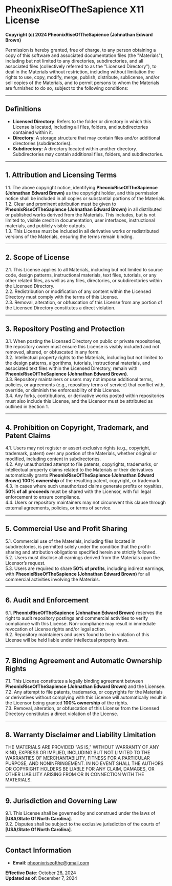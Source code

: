 # PheonixRiseOfTheSapience X11 License  

**Copyright (c) 2024 PheonixRiseOfTheSapience (Johnathan Edward Brown)**  

Permission is hereby granted, free of charge, to any person obtaining a copy of this software and associated documentation files (the "Materials"), including but not limited to any directories, subdirectories, and all associated files (collectively referred to as the "Licensed Directory"), to deal in the Materials without restriction, including without limitation the rights to use, copy, modify, merge, publish, distribute, sublicense, and/or sell copies of the Materials, and to permit persons to whom the Materials are furnished to do so, subject to the following conditions:  

---

## Definitions  
- **Licensed Directory**: Refers to the folder or directory in which this License is located, including all files, folders, and subdirectories contained within it.  
- **Directory**: A storage structure that may contain files and/or additional directories (subdirectories).  
- **Subdirectory**: A directory located within another directory. Subdirectories may contain additional files, folders, and subdirectories.  

---

## 1. Attribution and Licensing Terms  
1.1. The above copyright notice, identifying **PheonixRiseOfTheSapience (Johnathan Edward Brown)** as the copyright holder, and this permission notice shall be included in all copies or substantial portions of the Materials.  
1.2. Clear and prominent attribution must be given to **PheonixRiseOfTheSapience (Johnathan Edward Brown)** in all distributed or published works derived from the Materials. This includes, but is not limited to, visible credit in documentation, user interfaces, instructional materials, and publicly visible outputs.  
1.3. This License must be included in all derivative works or redistributed versions of the Materials, ensuring the terms remain binding.  

---

## 2. Scope of License  
2.1. This License applies to all Materials, including but not limited to source code, design patterns, instructional materials, text files, tutorials, or any other related files, as well as any files, directories, or subdirectories within the Licensed Directory.  
2.2. Redistribution or modification of any content within the Licensed Directory must comply with the terms of this License.  
2.3. Removal, alteration, or obfuscation of this License from any portion of the Licensed Directory constitutes a direct violation.  

---

## 3. Repository Posting and Protection  
3.1. When posting the Licensed Directory on public or private repositories, the repository owner must ensure this License is visibly included and not removed, altered, or obfuscated in any form.  
3.2. Intellectual property rights to the Materials, including but not limited to the design patterns, algorithms, tutorials, instructional materials, and associated text files within the Licensed Directory, remain with **PheonixRiseOfTheSapience (Johnathan Edward Brown)**.  
3.3. Repository maintainers or users may not impose additional terms, policies, or agreements (e.g., repository terms of service) that conflict with, override, or diminish the enforceability of this License.  
3.4. Any forks, contributions, or derivative works posted within repositories must also include this License, and the Licensor must be attributed as outlined in Section 1.  

---

## 4. Prohibition on Copyright, Trademark, and Patent Claims  
4.1. Users may not register or assert exclusive rights (e.g., copyright, trademark, patent) over any portion of the Materials, whether original or modified, including content in subdirectories.  
4.2. Any unauthorized attempt to file patents, copyrights, trademarks, or intellectual property claims related to the Materials or their derivatives automatically grants **PheonixRiseOfTheSapience (Johnathan Edward Brown)** **100% ownership** of the resulting patent, copyright, or trademark.  
4.3. In cases where such unauthorized claims generate profits or royalties, **50% of all proceeds** must be shared with the Licensor, with full legal enforcement to ensure compliance.  
4.4. Users or repository maintainers may not circumvent this clause through external agreements, policies, or terms of service.  

---

## 5. Commercial Use and Profit Sharing  
5.1. Commercial use of the Materials, including files located in subdirectories, is permitted solely under the condition that the profit-sharing and attribution obligations specified herein are strictly followed.  
5.2. Users must disclose all earnings derived from the Materials upon the Licensor’s request.  
5.3. Users are required to share **50% of profits**, including indirect earnings, with **PheonixRiseOfTheSapience (Johnathan Edward Brown)** for all commercial activities involving the Materials.  

---

## 6. Audit and Enforcement  
6.1. **PheonixRiseOfTheSapience (Johnathan Edward Brown)** reserves the right to audit repository postings and commercial activities to verify compliance with this License. Non-compliance may result in immediate revocation of License rights and/or legal action.  
6.2. Repository maintainers and users found to be in violation of this License will be held liable under intellectual property laws.  

---

## 7. Binding Agreement and Automatic Ownership Rights  
7.1. This License constitutes a legally binding agreement between **PheonixRiseOfTheSapience (Johnathan Edward Brown)** and the Licensee.  
7.2. Any attempt to file patents, trademarks, or copyrights for the Materials or derivatives without complying with this License will automatically result in the Licensor being granted **100% ownership** of the rights.  
7.3. Removal, alteration, or obfuscation of this License from the Licensed Directory constitutes a direct violation of the License.  

---

## 8. Warranty Disclaimer and Liability Limitation  
THE MATERIALS ARE PROVIDED "AS IS," WITHOUT WARRANTY OF ANY KIND, EXPRESS OR IMPLIED, INCLUDING BUT NOT LIMITED TO THE WARRANTIES OF MERCHANTABILITY, FITNESS FOR A PARTICULAR PURPOSE, AND NONINFRINGEMENT. IN NO EVENT SHALL THE AUTHORS OR COPYRIGHT HOLDERS BE LIABLE FOR ANY CLAIM, DAMAGES, OR OTHER LIABILITY ARISING FROM OR IN CONNECTION WITH THE MATERIALS.  

---

## 9. Jurisdiction and Governing Law  
9.1. This License shall be governed by and construed under the laws of **[USA/State Of North Carolina]**.  
9.2. Disputes shall be subject to the exclusive jurisdiction of the courts of **[USA/State Of North Carolina]**.  

---

## Contact Information  
- **Email**: pheonixriseofthe@gmail.com  

**Effective Date**: October 28, 2024  
**Updated as of**: December 7, 2024